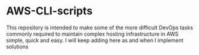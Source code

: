 # AWS-CLI-scripts
 This repository is intended to make some of the more difficult DevOps tasks commonly required to maintain complex hosting infrastructure in AWS simple, quick and easy.
 I will keep adding here as and when I implement solutions
